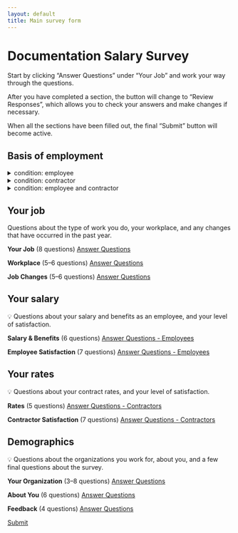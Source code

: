 ```yaml
---
layout: default
title: Main survey form
---
```


# Documentation Salary Survey

Start by clicking “Answer Questions” under “Your Job” and work your way through the questions.

After you have completed a section, the button will change to “Review Responses”, which allows you to check your answers and make changes if necessary.

When all the sections have been filled out, the final “Submit” button will become active.

## Basis of employment

<details>
	<summary>condition: employee</summary>
	You’re seeing the survey questions for an employee.
</details>

<details>
	<summary>condition: contractor</summary>
	You’re seeing the survey questions for a contractor, freelancer or self-employed person.
</details>

<details>
	<summary>condition: employee and contractor</summary>
	You’re seeing the survey questions for both an employee and a contractor, freelancer or self-employed person.
</details>

## Your job 

Questions about the type of work you do, your workplace, and any changes that have occurred in the past year.

**Your Job** (8 questions) [Answer Questions](../A_employment_parameters/A_1_hours.html)

**Workplace** (5–6 questions) 
[Answer Questions](../B_workplace/B_1_work_location.html)

**Job Changes** (5–6 questions) 
[Answer Questions](../C_job_changes/C_1_change.html)

## Your salary 

:bulb: Questions about your salary and benefits as an employee, and your level of satisfaction.

**Salary & Benefits** (6 questions) 
[Answer Questions - Employees](../Da_employee_salary_benefits/Da_1_salary.html)

**Employee Satisfaction** (7 questions) 
[Answer Questions - Employees](../Ea_employee_satisfaction/Ea_1_salary_satisfaction.html)

## Your rates 

:bulb: Questions about your contract rates, and your level of satisfaction.

**Rates** (5 questions) 
[Answer Questions - Contractors](../Db_contractor_rates/Db_1_preferred_term.html)

**Contractor Satisfaction** (7 questions) 
[Answer Questions - Contractors](../Eb_contractor_satisfaction/Eb_1_earnings_satisfaction.html)

## Demographics

:bulb: Questions about the organizations you work for, about you, and a few final questions about the survey.

**Your Organization** (3–8 questions) 
[Answer Questions](../F_organization_demographics/F_1_organization_size.html)

**About You** (6 questions) 
[Answer Questions](../G_respondent_demographics/G_1_age_group.html)

**Feedback** (4 questions) 
[Answer Questions](../H_survey_feedback/H_1_previous_surveys.html)

[Submit](../0_intro_basis_main/thankyou.html)